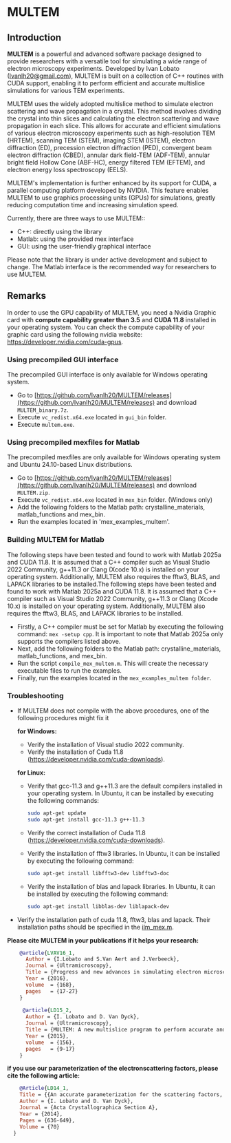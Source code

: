 # MULTEM

## Introduction
**MULTEM** is a powerful and advanced software package designed to provide researchers with a versatile tool for simulating a wide range of electron microscopy experiments. Developed by Ivan Lobato (Ivanlh20@gmail.com), MULTEM is built on a collection of C++ routines with CUDA support, enabling it to perform efficient and accurate multislice simulations for various TEM experiments.

MULTEM uses the widely adopted multislice method to simulate electron scattering and wave propagation in a crystal. This method involves dividing the crystal into thin slices and calculating the electron scattering and wave propagation in each slice. This allows for accurate and efficient simulations of various electron microscopy experiments such as high-resolution TEM (HRTEM), scanning TEM (STEM), imaging STEM (ISTEM), electron diffraction (ED), precession electron diffraction (PED), convergent beam electron diffraction (CBED), annular dark field-TEM (ADF-TEM), annular bright field Hollow Cone (ABF-HC), energy filtered TEM (EFTEM), and electron energy loss spectroscopy (EELS).

MULTEM's implementation is further enhanced by its support for CUDA, a parallel computing platform developed by NVIDIA. This feature enables MULTEM to use graphics processing units (GPUs) for simulations, greatly reducing computation time and increasing simulation speed.

Currently, there are three ways to use MULTEM::
- C++: directly using the library
- Matlab: using the provided mex interface
- GUI: using the user-friendly graphical interface 

Please note that the library is under active development and subject to change. The Matlab interface is the recommended way for researchers to use MULTEM.

## Remarks

In order to use the GPU capability of MULTEM, you need a Nvidia Graphic card with **compute capability greater than 3.5** and **CUDA 11.8** installed in your operating system. You can check the compute capability of your graphic card using the following nvidia website: https://developer.nvidia.com/cuda-gpus.

### Using precompiled GUI interface

The precompiled GUI interface is only available for Windows operating system.

- Go to [https://github.com/Ivanlh20/MULTEM/releases](https://github.com/Ivanlh20/MULTEM/releases) and download `MULTEM_binary.7z`.
- Execute `vc_redist.x64.exe` located in `gui_bin` folder.
- Execute `multem.exe`.

### Using precompiled mexfiles for Matlab

The precompiled mexfiles are only available for Windows operating system and Ubuntu 24.10-based Linux distributions.

- Go to [https://github.com/Ivanlh20/MULTEM/releases](https://github.com/Ivanlh20/MULTEM/releases) and download `MULTEM.zip`.
- Execute `vc_redist.x64.exe` located in `mex_bin` folder. (Windows only)
- Add the following folders to the Matlab path: crystalline_materials, matlab_functions and mex_bin.
- Run the examples located in 'mex_examples_multem'.

### Building MULTEM for Matlab

The following steps have been tested and found to work with Matlab 2025a and CUDA 11.8. It is assumed that a C++ compiler such as Visual Studio 2022 Community, g++11.3 or Clang (Xcode 10.x) is installed on your operating system. Additionally, MULTEM also requires the fftw3, BLAS, and LAPACK libraries to be installed.The following steps have been tested and found to work with Matlab 2025a and CUDA 11.8. It is assumed that a C++ compiler such as Visual Studio 2022 Community, g++11.3 or Clang (Xcode 10.x) is installed on your operating system. Additionally, MULTEM also requires the fftw3, BLAS, and LAPACK libraries to be installed.

- Firstly, a C++ compiler must be set for Matlab by executing the following command: `mex -setup cpp`. It is important to note that Matlab 2025a only supports the compilers listed above.
- Next, add the following folders to the Matlab path: crystalline_materials, matlab_functions, and mex_bin.
- Run the script `compile_mex_multem.m`. This will create the necessary executable files to run the examples.
- Finally, run the examples located in the `mex_examples_multem folder`.

### Troubleshooting

- If MULTEM does not compile with the above procedures, one of the following procedures might fix it

  **for Windows:**
  
  	- Verify the installation of Visual studio 2022 community.
  	- Verify the installation of Cuda 11.8 (https://developer.nvidia.com/cuda-downloads).
  	
  **for Linux:**
  
  	- Verify that gcc-11.3 and g++11.3 are the default compilers installed in your operating system. In Ubuntu, it can be installed by executing the following commands:
  	  ```bash
      sudo apt-get update
      sudo apt-get install gcc-11.3 g++-11.3
      ```

  	- Verify the correct installation of Cuda 11.8 (https://developer.nvidia.com/cuda-downloads).
  	
    - Verify the installation of fftw3 libraries. In Ubuntu, it can be installed by executing the following command: 
      ```bash
      sudo apt-get install libfftw3-dev libfftw3-doc
      ```
    
    - Verify the installation of blas and lapack libraries. In Ubuntu, it can be installed by executing the following command: 
      ```bash
      sudo apt-get install libblas-dev liblapack-dev
      ```

- Verify the installation path of cuda 11.8, fftw3, blas and lapack. Their installation paths should be specified in the [ilm_mex.m](./matlab_functions/ilm_mex.m).

**Please cite MULTEM in your publications if it helps your research:**
```bibtex
    @article{LVAV16_1,
      Author = {I.Lobato and S.Van Aert and J.Verbeeck},
      Journal = {Ultramicroscopy},
      Title = {Progress and new advances in simulating electron microscopy datasets using MULTEM},
      Year = {2016},
  	  volume  = {168},
      pages   = {17-27}
    }
    
     @article{LD15_2,
      Author = {I. Lobato and D. Van Dyck},
      Journal = {Ultramicroscopy},
      Title = {MULTEM: A new multislice program to perform accurate and fast electron diffraction and imaging simulations using Graphics Processing Units with CUDA},
      Year = {2015},
  	  volume  = {156},
      pages   = {9-17}
    } 
 ```
**if you use our parameterization of the electronscattering factors, please cite the following article:** 
```bibtex
	@Article{LD14_1,
  	Title = {{An accurate parameterization for the scattering factors, electron densities and electrostatic potentials for neutral atoms that obey all physical constraints}},
  	Author = {I. Lobato and D. Van Dyck},
  	Journal = {Acta Crystallographica Section A},
  	Year = {2014},
  	Pages = {636-649},
  	Volume = {70}
  }
```